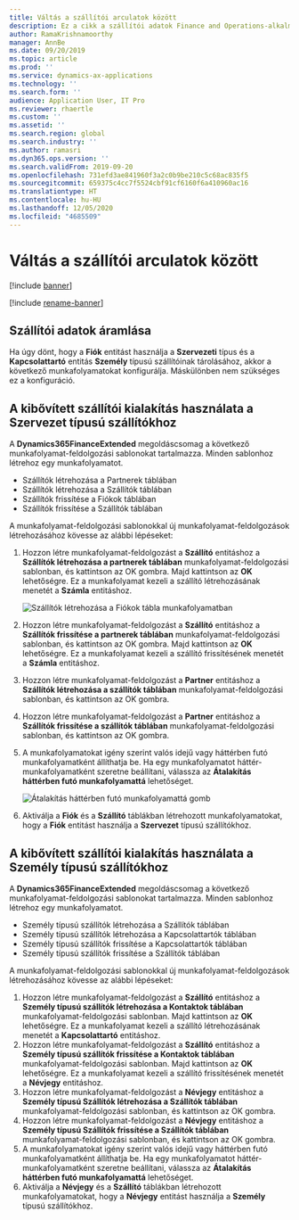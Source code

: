 ```yaml
---
title: Váltás a szállítói arculatok között
description: Ez a cikk a szállítói adatok Finance and Operations-alkalmazások és Dataverse közötti integrációjának átváltási módjáról ad felvilágosítást.
author: RamaKrishnamoorthy
manager: AnnBe
ms.date: 09/20/2019
ms.topic: article
ms.prod: ''
ms.service: dynamics-ax-applications
ms.technology: ''
ms.search.form: ''
audience: Application User, IT Pro
ms.reviewer: rhaertle
ms.custom: ''
ms.assetid: ''
ms.search.region: global
ms.search.industry: ''
ms.author: ramasri
ms.dyn365.ops.version: ''
ms.search.validFrom: 2019-09-20
ms.openlocfilehash: 731efd3ae841960f3a2c0b9be210c5c68ac835f5
ms.sourcegitcommit: 659375c4cc7f5524cbf91cf6160f6a410960ac16
ms.translationtype: HT
ms.contentlocale: hu-HU
ms.lasthandoff: 12/05/2020
ms.locfileid: "4685509"
---
```

# <a name="switch-between-vendor-designs"></a>Váltás a szállítói arculatok között

[!include [banner](../../includes/banner.md)]

[!include [rename-banner](~/includes/cc-data-platform-banner.md)]



## <a name="vendor-data-flow"></a>Szállítói adatok áramlása 

Ha úgy dönt, hogy a **Fiók** entitást használja a **Szervezeti** típus és a **Kapcsolattartó** entitás **Személy** típusú szállítóinak tárolásához, akkor a következő munkafolyamatokat konfigurálja. Máskülönben nem szükséges ez a konfiguráció.

## <a name="use-the-extended-vendor-design-for-vendors-of-the-organization-type"></a>A kibővített szállítói kialakítás használata a Szervezet típusú szállítókhoz

A **Dynamics365FinanceExtended** megoldáscsomag a következő munkafolyamat-feldolgozási sablonokat tartalmazza. Minden sablonhoz létrehoz egy munkafolyamatot.

+ Szállítók létrehozása a Partnerek táblában
+ Szállítók létrehozása a Szállítók táblában
+ Szállítók frissítése a Fiókok táblában
+ Szállítók frissítése a Szállítók táblában

A munkafolyamat-feldolgozási sablonokkal új munkafolyamat-feldolgozások létrehozásához kövesse az alábbi lépéseket:

1. Hozzon létre munkafolyamat-feldolgozást a **Szállító** entitáshoz a **Szállítók létrehozása a partnerek táblában** munkafolyamat-feldolgozási sablonban, és kattintson az OK gombra. Majd kattintson az **OK** lehetőségre. Ez a munkafolyamat kezeli a szállító létrehozásának menetét a **Számla** entitáshoz.

    ![Szállítók létrehozása a Fiókok tábla munkafolyamatban](media/create_process.png)

2. Hozzon létre munkafolyamat-feldolgozást a **Szállító** entitáshoz a **Szállítók frissítése a partnerek táblában** munkafolyamat-feldolgozási sablonban, és kattintson az OK gombra. Majd kattintson az **OK** lehetőségre. Ez a munkafolyamat kezeli a szállító frissítésének menetét a **Számla** entitáshoz.
3. Hozzon létre munkafolyamat-feldolgozást a **Partner** entitáshoz a **Szállítók létrehozása a szállítók táblában** munkafolyamat-feldolgozási sablonban, és kattintson az OK gombra.
4. Hozzon létre munkafolyamat-feldolgozást a **Partner** entitáshoz a **Szállítók frissítése a szállítók táblában** munkafolyamat-feldolgozási sablonban, és kattintson az OK gombra.
5. A munkafolyamatokat igény szerint valós idejű vagy háttérben futó munkafolyamatként állíthatja be. Ha egy munkafolyamatot háttér-munkafolyamatként szeretne beállítani, válassza az **Átalakítás háttérben futó munkafolyamattá** lehetőséget.

    ![Átalakítás háttérben futó munkafolyamattá gomb](media/background_workflow.png)

6. Aktiválja a **Fiók** és a **Szállító** táblákban létrehozott munkafolyamatokat, hogy a **Fiók** entitást használja a **Szervezet** típusú szállítókhoz.

## <a name="use-the-extended-vendor-design-for-vendors-of-the-person-type"></a>A kibővített szállítói kialakítás használata a Személy típusú szállítókhoz

A **Dynamics365FinanceExtended** megoldáscsomag a következő munkafolyamat-feldolgozási sablonokat tartalmazza. Minden sablonhoz létrehoz egy munkafolyamatot.

+ Személy típusú szállítók létrehozása a Szállítók táblában
+ Személy típusú szállítók létrehozása a Kapcsolattartók táblában
+ Személy típusú szállítók frissítése a Kapcsolattartók táblában
+ Személy típusú szállítók frissítése a Szállítók táblában

A munkafolyamat-feldolgozási sablonokkal új munkafolyamat-feldolgozások létrehozásához kövesse az alábbi lépéseket:

1. Hozzon létre munkafolyamat-feldolgozást a **Szállító** entitáshoz a **Személy típusú szállítók létrehozása a Kontaktok táblában** munkafolyamat-feldolgozási sablonban. Majd kattintson az **OK** lehetőségre. Ez a munkafolyamat kezeli a szállító létrehozásának menetét a **Kapcsolattartó** entitáshoz.
2. Hozzon létre munkafolyamat-feldolgozást a **Szállító** entitáshoz a **Személy típusú szállítók frissítése a Kontaktok táblában** munkafolyamat-feldolgozási sablonban. Majd kattintson az **OK** lehetőségre. Ez a munkafolyamat kezeli a szállító frissítésének menetét a **Névjegy** entitáshoz.
3. Hozzon létre munkafolyamat-feldolgozást a **Névjegy** entitáshoz a **Személy típusú Szállítók létrehozása a Szállítók táblában** munkafolyamat-feldolgozási sablonban, és kattintson az OK gombra.
4. Hozzon létre munkafolyamat-feldolgozást a **Névjegy** entitáshoz a **Személy típusú Szállítók frissítése a Szállítók táblában** munkafolyamat-feldolgozási sablonban, és kattintson az OK gombra.
5. A munkafolyamatokat igény szerint valós idejű vagy háttérben futó munkafolyamatként állíthatja be. Ha egy munkafolyamatot háttér-munkafolyamatként szeretne beállítani, válassza az **Átalakítás háttérben futó munkafolyamattá** lehetőséget.
6. Aktiválja a **Névjegy** és a **Szállító** táblákban létrehozott munkafolyamatokat, hogy a **Névjegy** entitást használja a **Személy** típusú szállítókhoz.
